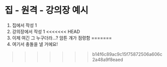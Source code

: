 # 집 - 원격 - 강의장 예시
1. 집에서 작성 1
2. 강의장에서 작성 1
<<<<<<< HEAD
3. 이제 여긴 그 누구더라...? 암튼 걔가 점령함
=======
3. 여기서 충돌을 낼 거에요!
>>>>>>> b14f6c89ac9c15f75872506a606c2a48a9f8eaed
